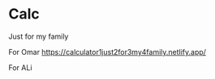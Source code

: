 # Calc
Just for my family

   For Omar    https://calculator1just2for3my4family.netlify.app/

   
   For ALi    
